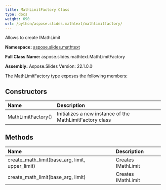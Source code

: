 ```yaml
---
title: MathLimitFactory Class
type: docs
weight: 690
url: /python/aspose.slides.mathtext/mathlimitfactory/
---
```


Allows to create IMathLimit

**Namespace:** [aspose.slides.mathtext](/python/aspose.slides.mathtext/)

**Full Class Name:** aspose.slides.mathtext.MathLimitFactory

**Assembly:**  Aspose.Slides Version: 22.1.0.0

The MathLimitFactory type exposes the following members:
## **Constructors**
|**Name**|**Description**|
| :- | :- |
|MathLimitFactory()|Initializes a new instance of the MathLimitFactory class|
## **Methods**
|**Name**|**Description**|
| :- | :- |
|create_math_limit(base_arg, limit, upper_limit)|Creates IMathLimit|
|create_math_limit(base_arg, limit)|Creates IMathLimit|
